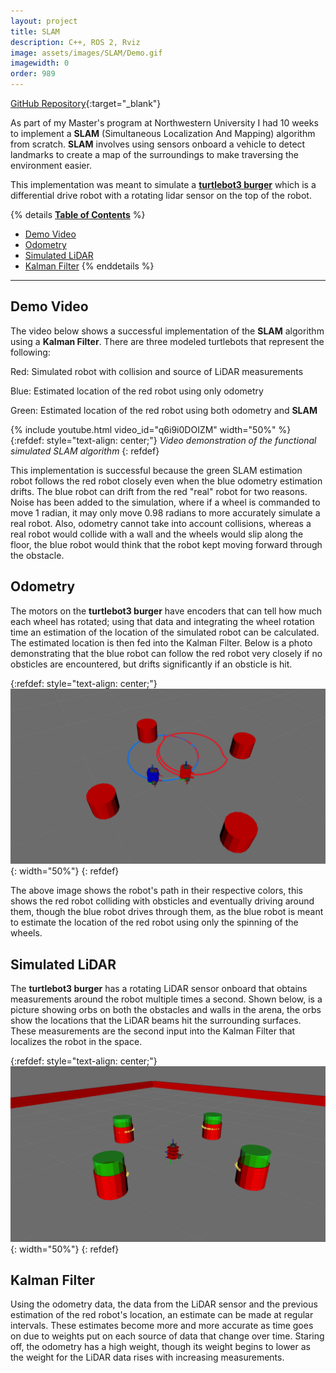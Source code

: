 ```yaml
---
layout: project
title: SLAM
description: C++, ROS 2, Rviz
image: assets/images/SLAM/Demo.gif
imagewidth: 0
order: 989
---
```


[GitHub Repository](https://github.com/ME495-Navigation/slam-project-Alves-Zach){:target="_blank"}

As part of my Master's program at Northwestern University I had 10 weeks to implement a **SLAM** (Simultaneous Localization And Mapping) algorithm from scratch. **SLAM** involves using sensors onboard a vehicle to detect landmarks to create a map of the surroundings to make traversing the environment easier.

This implementation was meant to simulate a [**turtlebot3 burger**](https://www.turtlebot.com/turtlebot3/) which is a differential drive robot with a rotating lidar sensor on the top of the robot.

{% details **<u>Table of Contents</u>** %}
- [Demo Video](#demo-video)
- [Odometry](#odometry)
- [Simulated LiDAR](#simulated-lidar)
- [Kalman Filter](#kalman-filter)
{% enddetails %}

****
## Demo Video
The video below shows a successful implementation of the **SLAM** algorithm using a **Kalman Filter**. There are three modeled turtlebots that represent the following:

Red: Simulated robot with collision and source of LiDAR measurements

Blue: Estimated location of the red robot using only odometry

Green: Estimated location of the red robot using both odometry and **SLAM**

{% include youtube.html video_id="q6i9i0DOIZM" width="50%" %}
{:refdef: style="text-align: center;"}
_Video demonstration of the functional simulated SLAM algorithm_
{: refdef}

This implementation is successful because the green SLAM estimation robot follows the red robot closely even when the blue odometry estimation drifts. The blue robot can drift from the red "real" robot for two reasons. Noise has been added to the simulation, where if a wheel is commanded to move 1 radian, it may only move 0.98 radians to more accurately simulate a real robot. Also, odometry cannot take into account collisions, whereas a real robot would collide with a wall and the wheels would slip along the floor, the blue robot would think that the robot kept moving forward through the obstacle.

## Odometry
The motors on the **turtlebot3 burger** have encoders that can tell how much each wheel has rotated; using that data and integrating the wheel rotation time an estimation of the location of the simulated robot can be calculated. The estimated location is then fed into the Kalman Filter. Below is a photo demonstrating that the blue robot can follow the red robot very closely if no obsticles are encountered, but drifts significantly if an obsticle is hit.

{:refdef: style="text-align: center;"}
![Demonstrating the odometry calculations](/assets/images/SLAM/Odometry.png){: width="50%"}
{: refdef}

The above image shows the robot's path in their respective colors, this shows the red robot colliding with obsticles and eventually driving around them, though the blue robot drives through them, as the blue robot is meant to estimate the location of the red robot using only the spinning of the wheels.

## Simulated LiDAR
The **turtlebot3 burger** has a rotating LiDAR sensor onboard that obtains measurements around the robot multiple times a second. Shown below, is a picture showing orbs on both the obstacles and walls in the arena, the orbs show the locations that the LiDAR beams hit the surrounding surfaces. These measurements are the second input into the Kalman Filter that localizes the robot in the space.

{:refdef: style="text-align: center;"}
![Demonstrating the simulated LiDAR](/assets/images/SLAM/LiDAR.png){: width="50%"}
{: refdef}

## Kalman Filter
Using the odometry data, the data from the LiDAR sensor and the previous estimation of the red robot's location, an estimate can be made at regular intervals. These estimates become more and more accurate as time goes on due to weights put on each source of data that change over time. Staring off, the odometry has a high weight, though its weight begins to lower as the weight for the LiDAR data rises with increasing measurements.
